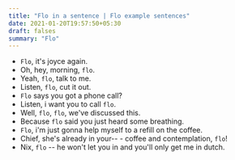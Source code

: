 ```yaml
---
title: "Flo in a sentence | Flo example sentences"
date: 2021-01-20T19:57:50+05:30
draft: falses
summary: "Flo"
---
```

- `Flo`, it's joyce again.
- Oh, hey, morning, `flo`.
- Yeah, `flo`, talk to me.
- Listen, `flo`, cut it out.
- `Flo` says you got a phone call?
- Listen, i want you to call `flo`.
- Well, `flo`, `flo`, we've discussed this.
- Because `flo` said you just heard some breathing.
- `Flo`, i'm just gonna help myself to a refill on the coffee.
- Chief, she's already in your-- - coffee and contemplation, `flo`!
- Nix, `flo` -- he won't let you in and you'll only get me in dutch.
                 
